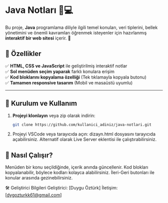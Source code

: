 # Java Notları 📖💻

Bu proje, **Java** programlama diliyle ilgili temel konuları, veri tiplerini, bellek yönetimini ve önemli kavramları öğrenmek isteyenler için hazırlanmış **interaktif bir web sitesi** içerir. 🚀

## 📌 Özellikler
✅ **HTML, CSS ve JavaScript** ile geliştirilmiş interaktif notlar  
✅ **Sol menüden seçim yaparak** farklı konulara erişim  
✅ **Kod bloklarını kopyalama özelliği** (Tek tıklamayla kopyala butonu)  
✅ **Tamamen responsive tasarım** (Mobil ve masaüstü uyumlu)  

---

## 🔧 **Kurulum ve Kullanım**
1. **Projeyi klonlayın** veya zip olarak indirin:
   ```bash
   git clone https://github.com/kullanici_adiniz/java-notlari.git
2. Projeyi VSCode veya tarayıcıda açın:
   dizayn.html dosyasını tarayıcıda açabilirsiniz.
   Alternatif olarak Live Server eklentisi ile çalıştırabilirsiniz.

## **🚀 Nasıl Çalışır?**
Menüden bir konu seçildiğinde, içerik anında güncellenir.
Kod blokları kopyalanabilir, böylece kodları kolayca alabilirsiniz.
İleri-Geri butonları ile konular arasında gezinebilirsiniz.

🛠 Geliştirici Bilgileri
Geliştirici: [Duygu Öztürk]
İletişim: [dygozturkk61@gmail.com]
